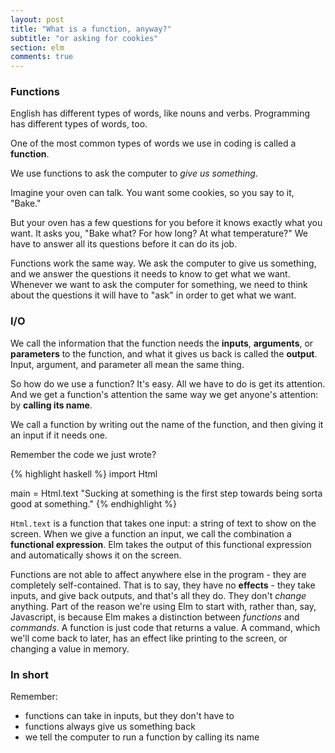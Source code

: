```yaml
---
layout: post
title: "What is a function, anyway?"
subtitle: "or asking for cookies"
section: elm
comments: true
---
```


### Functions

English has different types of words, like nouns and verbs. Programming has different types of words, too.

One of the most common types of words we use in coding is called a **function**.

We use functions to ask the computer to *give us something*.

Imagine your oven can talk. You want some cookies, so you say to it, "Bake."

But your oven has a few questions for you before it knows exactly what you want. It asks you, "Bake what? For how long? At what temperature?" We have to answer all its questions before it can do its job.

<!-- //- The oven can't do its job until all its questions are answered, but you don't have to answer all the questions at once. You can answer some, and the oven will remember what you told it. It's like saving your settings.
//-
//- Maybe you always bake for 10 minutes at 350 degrees. So you change the settings on your oven to always bake at that temperature for that amount of time. Now you can bake different things without mentioning the temperature or time again. You bake cookies today, and cake tomorrow - the oven already knows how long and what temperature to bake at.
//-
//- If you need to, you can always reset the settings and start over with a new "bake" request. But the oven will only *run* when it has all its questions answered - in this case, it has a temperature, time, and something raw to bake. -->

Functions work the same way. We ask the computer to give us something, and we answer the questions it needs to know to get what we want. Whenever we want to ask the computer for something, we need to think about the questions it will have to "ask" in order to get what we want.

### I/O

We call the information that the function needs the **inputs**, **arguments**, or **parameters** to the function, and what it gives us back is called the **output**. Input, argument, and parameter all mean the same thing.

So how do we use a function? It's easy. All we have to do is get its attention. And we get a function's attention the same way we get anyone's attention: by **calling its name**.

We call a function by writing out the name of the function, and then giving it an input if it needs one.

<!-- We can answer its questions all at once, and it will run, or we can answer some of them now and keep the function around to run later. -->

Remember the code we just wrote?

{% highlight haskell %}
import Html

main = Html.text "Sucking at something is the first step towards being sorta good at something."
{% endhighlight %}

`Html.text` is a function that takes one input: a string of text to show on the screen. When we give a function an input, we call the combination a **functional expression**. Elm takes the output of this functional expression and automatically shows it on the screen.

Functions are not able to affect anywhere else in the program - they are completely self-contained. That is to say, they have no **effects** - they take inputs, and give back outputs, and that's all they do. They don't *change* anything. Part of the reason we're using Elm to start with, rather than, say, Javascript, is because Elm makes a distinction between *functions* and *commands*. A function is just code that returns a value. A command, which we'll come back to later, has an effect like printing to the screen, or changing a value in memory.

### In short

Remember:
  * functions can take in inputs, but they don't have to
  * functions always give us something back
  * we tell the computer to run a function by calling its name

<!-- [^1]: Technically, "parameter" and "argument" are not *necessarily* the same. Say you have a function:
{% highlight haskell %}
add num1 num2 = num1 + num2

main = Html.text <| toString <| add 3 4
{% endhighlight %}
You would say "the arguments to the function add are '3' and '4'", or "the actual parameters to add are '3' and '4'." That's what actually goes into the function when you call it. On the other hand, you would say, "the formally bound parameters in the add function are num1 and num2", because they're what the function is defined to use. The function, when called, takes the *actual* parameters and *binds* the formal parameter names to those values. -->
